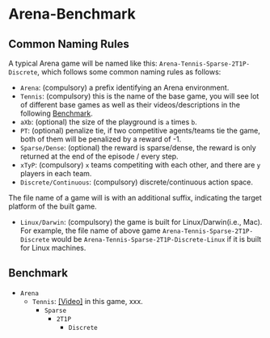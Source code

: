 # Arena-Benchmark



## Common Naming Rules

A typical Arena game will be named like this: ```Arena-Tennis-Sparse-2T1P-Discrete```, which follows some common naming rules as follows:

* ```Arena```: (compulsory) a prefix identifying an Arena environment.
* ```Tennis```: (compulsory) this is the name of the base game, you will see lot of different base games as well as their videos/descriptions in the following [Benchmark](#Benchmark).
* ```aXb```: (optional) the size of the playground is ```a``` times ```b```.
* ```PT```: (optional) penalize tie, if two competitive agents/teams tie the game, both of them will be penalized by a reward of -1.
* ```Sparse/Dense```: (optional) the reward is sparse/dense, the reward is only returned at the end of the episode / every step.
* ```xTyP```: (compulsory) ```x``` teams competiting with each other, and there are ```y``` players in each team.
* ```Discrete/Continuous```: (compulsory) discrete/continuous action space.

The file name of a game will is with an additional suffix, indicating the target platform of the built game.
* ```Linux/Darwin```: (compulsory) the game is built for Linux/Darwin(i.e., Mac).
For example, the file name of above game ```Arena-Tennis-Sparse-2T1P-Discrete``` would be ```Arena-Tennis-Sparse-2T1P-Discrete-Linux``` if it is built for Linux machines.

## Benchmark

- ```Arena```
  - ```Tennis```: [[Video]](xxx) in this game, xxx.
    - ```Sparse```
      - ```2T1P```
        - ```Discrete```
